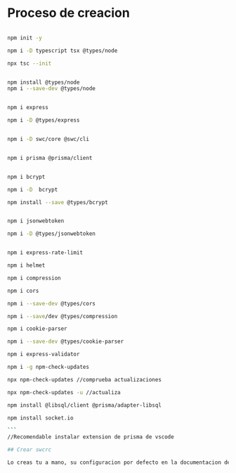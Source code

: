 # Proceso de creacion

````bash

npm init -y

npm i -D typescript tsx @types/node

npx tsc --init


npm install @types/node 
npm i --save-dev @types/node


npm i express

npm i -D @types/express 


npm i -D swc/core @swc/cli


npm i prisma @prisma/client


npm i bcrypt

npm i -D  bcrypt

npm install --save @types/bcrypt


npm i jsonwebtoken

npm i -D @types/jsonwebtoken


npm i express-rate-limit

npm i helmet

npm i compression

npm i cors

npm i --save-dev @types/cors

npm i --save/dev @types/compression

npm i cookie-parser

npm i --save-dev @types/cookie-parser

npm i express-validator

npm i -g npm-check-updates

npx npm-check-updates //comprueba actualizaciones

npx npm-check-updates -u //actualiza

npm install @libsql/client @prisma/adapter-libsql

npm install socket.io

```
//Recomendable instalar extension de prisma de vscode

## Crear swcrc

Lo creas tu a mano, su configuracion por defecto en la documentacion de typescrip